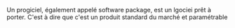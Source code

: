 Un progiciel, également appelé software package, est un lgociei prêt à porter. C'est à dire que c'est un produit standard du marché et paramétrable
